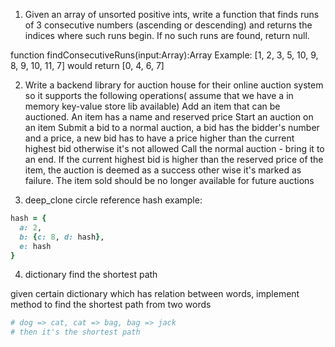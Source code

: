 1. Given an array of unsorted positive ints, write a function that finds runs of 3 consecutive numbers (ascending or descending) and returns the indices where such runs begin.  If no such runs are found, return null.

function findConsecutiveRuns(input:Array):Array
Example:  [1, 2, 3, 5, 10, 9, 8, 9, 10, 11, 7] would return [0, 4, 6, 7]


2. Write a backend library for auction house for their online auction system so it supports the following operations( assume that we have a in memory key-value store lib available)
Add an item that can be auctioned. An item has a name and reserved price
Start an auction on an item
Submit a bid to a normal auction, a bid has the bidder's number and a price, a new bid has to have a price higher than the current highest bid otherwise it's not allowed
Call the normal auction - bring it to an end. If the current highest bid is higher than the reserved price of the item, the auction is deemed as a success other wise it's marked as failure. The item sold should be no longer available for future auctions


3. deep_clone circle reference hash
example: 

```ruby
hash = {
  a: 2,
  b: {c: 8, d: hash},
  e: hash
}
```

4. dictionary find the shortest path

given certain dictionary which has relation between words, implement method to find the shortest path from two words

```ruby
# dog => cat, cat => bag, bag => jack
# then it's the shortest path 

```

